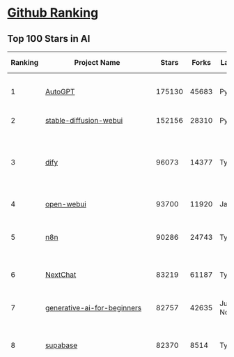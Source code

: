 [Github Ranking](../README.md)
==========

## Top 100 Stars in AI

| Ranking | Project Name | Stars | Forks | Language | Open Issues | Description | Last Commit |
| ------- | ------------ | ----- | ----- | -------- | ----------- | ----------- | ----------- |
| 1 | [AutoGPT](https://github.com/Significant-Gravitas/AutoGPT) | 175130 | 45683 | Python | 145 | AutoGPT is the vision of accessible AI for everyone, to use and to build on. Our mission is to provide the tools, so that you can focus on what matters. | 2025-05-07T23:23:40Z |
| 2 | [stable-diffusion-webui](https://github.com/AUTOMATIC1111/stable-diffusion-webui) | 152156 | 28310 | Python | 2338 | Stable Diffusion web UI | 2025-05-03T06:17:03Z |
| 3 | [dify](https://github.com/langgenius/dify) | 96073 | 14377 | TypeScript | 570 | Dify is an open-source LLM app development platform. Dify's intuitive interface combines AI workflow, RAG pipeline, agent capabilities, model management, observability features and more, letting you quickly go from prototype to production. | 2025-05-08T03:15:35Z |
| 4 | [open-webui](https://github.com/open-webui/open-webui) | 93700 | 11920 | JavaScript | 162 | User-friendly AI Interface (Supports Ollama, OpenAI API, ...) | 2025-05-07T19:55:21Z |
| 5 | [n8n](https://github.com/n8n-io/n8n) | 90286 | 24743 | TypeScript | 427 | Fair-code workflow automation platform with native AI capabilities. Combine visual building with custom code, self-host or cloud, 400+ integrations. | 2025-05-08T00:22:12Z |
| 6 | [NextChat](https://github.com/ChatGPTNextWeb/NextChat) | 83219 | 61187 | TypeScript | 628 | ✨ Light and Fast AI Assistant. Support: Web \| iOS \| MacOS \| Android \|  Linux \| Windows | 2025-04-19T08:00:42Z |
| 7 | [generative-ai-for-beginners](https://github.com/microsoft/generative-ai-for-beginners) | 82757 | 42635 | Jupyter Notebook | 10 | 21 Lessons, Get Started Building with Generative AI  🔗 https://microsoft.github.io/generative-ai-for-beginners/ | 2025-05-05T03:24:25Z |
| 8 | [supabase](https://github.com/supabase/supabase) | 82370 | 8514 | TypeScript | 239 | The open source Firebase alternative. Supabase gives you a dedicated Postgres database to build your web, mobile, and AI applications. | 2025-05-08T03:36:43Z |
| 9 | [funNLP](https://github.com/fighting41love/funNLP) | 73019 | 14842 | Python | 33 | 中英文敏感词、语言检测、中外手机/电话归属地/运营商查询、名字推断性别、手机号抽取、身份证抽取、邮箱抽取、中日文人名库、中文缩写库、拆字词典、词汇情感值、停用词、反动词表、暴恐词表、繁简体转换、英文模拟中文发音、汪峰歌词生成器、职业名称词库、同义词库、反义词库、否定词库、汽车品牌词库、汽车零件词库、连续英文切割、各种中文词向量、公司名字大全、古诗词库、IT词库、财经词库、成语词库、地名词库、历史名人词库、诗词词库、医学词库、饮食词库、法律词库、汽车词库、动物词库、中文聊天语料、中文谣言数据、百度中文问答数据集、句子相似度匹配算法集合、bert资源、文本生成&摘要相关工具、cocoNLP信息抽取工具、国内电话号码正则匹配、清华大学XLORE:中英文跨语言百科知识图谱、清华大学人工智能技术系列报告、自然语言生成、NLU太难了系列、自动对联数据及机器人、用户名黑名单列表、罪名法务名词及分类模型、微信公众号语料、cs224n深度学习自然语言处理课程、中文手写汉字识别、中文自然语言处理 语料/数据集、变量命名神器、分词语料库+代码、任务型对话英文数据集、ASR 语音数据集 + 基于深度学习的中文语音识别系统、笑声检测器、Microsoft多语言数字/单位/如日期时间识别包、中华新华字典数据库及api(包括常用歇后语、成语、词语和汉字)、文档图谱自动生成、SpaCy 中文模型、Common Voice语音识别数据集新版、神经网络关系抽取、基于bert的命名实体识别、关键词(Keyphrase)抽取包pke、基于医疗领域知识图谱的问答系统、基于依存句法与语义角色标注的事件三元组抽取、依存句法分析4万句高质量标注数据、cnocr：用来做中文OCR的Python3包、中文人物关系知识图谱项目、中文nlp竞赛项目及代码汇总、中文字符数据、speech-aligner: 从“人声语音”及其“语言文本”产生音素级别时间对齐标注的工具、AmpliGraph: 知识图谱表示学习(Python)库：知识图谱概念链接预测、Scattertext 文本可视化(python)、语言/知识表示工具：BERT & ERNIE、中文对比英文自然语言处理NLP的区别综述、Synonyms中文近义词工具包、HarvestText领域自适应文本挖掘工具（新词发现-情感分析-实体链接等）、word2word：(Python)方便易用的多语言词-词对集：62种语言/3,564个多语言对、语音识别语料生成工具：从具有音频/字幕的在线视频创建自动语音识别(ASR)语料库、构建医疗实体识别的模型（包含词典和语料标注）、单文档非监督的关键词抽取、Kashgari中使用gpt-2语言模型、开源的金融投资数据提取工具、文本自动摘要库TextTeaser: 仅支持英文、人民日报语料处理工具集、一些关于自然语言的基本模型、基于14W歌曲知识库的问答尝试--功能包括歌词接龙and已知歌词找歌曲以及歌曲歌手歌词三角关系的问答、基于Siamese bilstm模型的相似句子判定模型并提供训练数据集和测试数据集、用Transformer编解码模型实现的根据Hacker News文章标题自动生成评论、用BERT进行序列标记和文本分类的模板代码、LitBank：NLP数据集——支持自然语言处理和计算人文学科任务的100部带标记英文小说语料、百度开源的基准信息抽取系统、虚假新闻数据集、Facebook: LAMA语言模型分析，提供Transformer-XL/BERT/ELMo/GPT预训练语言模型的统一访问接口、CommonsenseQA：面向常识的英文QA挑战、中文知识图谱资料、数据及工具、各大公司内部里大牛分享的技术文档 PDF 或者 PPT、自然语言生成SQL语句（英文）、中文NLP数据增强（EDA）工具、英文NLP数据增强工具 、基于医药知识图谱的智能问答系统、京东商品知识图谱、基于mongodb存储的军事领域知识图谱问答项目、基于远监督的中文关系抽取、语音情感分析、中文ULMFiT-情感分析-文本分类-语料及模型、一个拍照做题程序、世界各国大规模人名库、一个利用有趣中文语料库 qingyun 训练出来的中文聊天机器人、中文聊天机器人seqGAN、省市区镇行政区划数据带拼音标注、教育行业新闻语料库包含自动文摘功能、开放了对话机器人-知识图谱-语义理解-自然语言处理工具及数据、中文知识图谱：基于百度百科中文页面-抽取三元组信息-构建中文知识图谱、masr: 中文语音识别-提供预训练模型-高识别率、Python音频数据增广库、中文全词覆盖BERT及两份阅读理解数据、ConvLab：开源多域端到端对话系统平台、中文自然语言处理数据集、基于最新版本rasa搭建的对话系统、基于TensorFlow和BERT的管道式实体及关系抽取、一个小型的证券知识图谱/知识库、复盘所有NLP比赛的TOP方案、OpenCLaP：多领域开源中文预训练语言模型仓库、UER：基于不同语料+编码器+目标任务的中文预训练模型仓库、中文自然语言处理向量合集、基于金融-司法领域(兼有闲聊性质)的聊天机器人、g2pC：基于上下文的汉语读音自动标记模块、Zincbase 知识图谱构建工具包、诗歌质量评价/细粒度情感诗歌语料库、快速转化「中文数字」和「阿拉伯数字」、百度知道问答语料库、基于知识图谱的问答系统、jieba_fast 加速版的jieba、正则表达式教程、中文阅读理解数据集、基于BERT等最新语言模型的抽取式摘要提取、Python利用深度学习进行文本摘要的综合指南、知识图谱深度学习相关资料整理、维基大规模平行文本语料、StanfordNLP 0.2.0：纯Python版自然语言处理包、NeuralNLP-NeuralClassifier：腾讯开源深度学习文本分类工具、端到端的封闭域对话系统、中文命名实体识别：NeuroNER vs. BertNER、新闻事件线索抽取、2019年百度的三元组抽取比赛：“科学空间队”源码、基于依存句法的开放域文本知识三元组抽取和知识库构建、中文的GPT2训练代码、ML-NLP - 机器学习(Machine Learning)NLP面试中常考到的知识点和代码实现、nlp4han:中文自然语言处理工具集(断句/分词/词性标注/组块/句法分析/语义分析/NER/N元语法/HMM/代词消解/情感分析/拼写检查、XLM：Facebook的跨语言预训练语言模型、用基于BERT的微调和特征提取方法来进行知识图谱百度百科人物词条属性抽取、中文自然语言处理相关的开放任务-数据集-当前最佳结果、CoupletAI - 基于CNN+Bi-LSTM+Attention 的自动对对联系统、抽象知识图谱、MiningZhiDaoQACorpus - 580万百度知道问答数据挖掘项目、brat rapid annotation tool: 序列标注工具、大规模中文知识图谱数据：1.4亿实体、数据增强在机器翻译及其他nlp任务中的应用及效果、allennlp阅读理解:支持多种数据和模型、PDF表格数据提取工具 、 Graphbrain：AI开源软件库和科研工具，目的是促进自动意义提取和文本理解以及知识的探索和推断、简历自动筛选系统、基于命名实体识别的简历自动摘要、中文语言理解测评基准，包括代表性的数据集&基准模型&语料库&排行榜、树洞 OCR 文字识别 、从包含表格的扫描图片中识别表格和文字、语声迁移、Python口语自然语言处理工具集(英文)、 similarity：相似度计算工具包，java编写、海量中文预训练ALBERT模型 、Transformers 2.0 、基于大规模音频数据集Audioset的音频增强 、Poplar：网页版自然语言标注工具、图片文字去除，可用于漫画翻译 、186种语言的数字叫法库、Amazon发布基于知识的人-人开放领域对话数据集 、中文文本纠错模块代码、繁简体转换 、 Python实现的多种文本可读性评价指标、类似于人名/地名/组织机构名的命名体识别数据集 、东南大学《知识图谱》研究生课程(资料)、. 英文拼写检查库 、 wwsearch是企业微信后台自研的全文检索引擎、CHAMELEON：深度学习新闻推荐系统元架构 、 8篇论文梳理BERT相关模型进展与反思、DocSearch：免费文档搜索引擎、 LIDA：轻量交互式对话标注工具 、aili - the fastest in-memory index in the East 东半球最快并发索引 、知识图谱车音工作项目、自然语言生成资源大全 、中日韩分词库mecab的Python接口库、中文文本摘要/关键词提取、汉字字符特征提取器 (featurizer)，提取汉字的特征（发音特征、字形特征）用做深度学习的特征、中文生成任务基准测评 、中文缩写数据集、中文任务基准测评 - 代表性的数据集-基准(预训练)模型-语料库-baseline-工具包-排行榜、PySS3：面向可解释AI的SS3文本分类器机器可视化工具 、中文NLP数据集列表、COPE - 格律诗编辑程序、doccano：基于网页的开源协同多语言文本标注工具 、PreNLP：自然语言预处理库、简单的简历解析器，用来从简历中提取关键信息、用于中文闲聊的GPT2模型：GPT2-chitchat、基于检索聊天机器人多轮响应选择相关资源列表(Leaderboards、Datasets、Papers)、(Colab)抽象文本摘要实现集锦(教程 、词语拼音数据、高效模糊搜索工具、NLP数据增广资源集、微软对话机器人框架 、 GitHub Typo Corpus：大规模GitHub多语言拼写错误/语法错误数据集、TextCluster：短文本聚类预处理模块 Short text cluster、面向语音识别的中文文本规范化、BLINK：最先进的实体链接库、BertPunc：基于BERT的最先进标点修复模型、Tokenizer：快速、可定制的文本词条化库、中文语言理解测评基准，包括代表性的数据集、基准(预训练)模型、语料库、排行榜、spaCy 医学文本挖掘与信息提取 、 NLP任务示例项目代码集、 python拼写检查库、chatbot-list - 行业内关于智能客服、聊天机器人的应用和架构、算法分享和介绍、语音质量评价指标(MOSNet, BSSEval, STOI, PESQ, SRMR)、 用138GB语料训练的法文RoBERTa预训练语言模型 、BERT-NER-Pytorch：三种不同模式的BERT中文NER实验、无道词典 - 有道词典的命令行版本，支持英汉互查和在线查询、2019年NLP亮点回顾、 Chinese medical dialogue data 中文医疗对话数据集 、最好的汉字数字(中文数字)-阿拉伯数字转换工具、 基于百科知识库的中文词语多词义/义项获取与特定句子词语语义消歧、awesome-nlp-sentiment-analysis - 情感分析、情绪原因识别、评价对象和评价词抽取、LineFlow：面向所有深度学习框架的NLP数据高效加载器、中文医学NLP公开资源整理 、MedQuAD：(英文)医学问答数据集、将自然语言数字串解析转换为整数和浮点数、Transfer Learning in Natural Language Processing (NLP) 、面向语音识别的中文/英文发音辞典、Tokenizers：注重性能与多功能性的最先进分词器、CLUENER 细粒度命名实体识别 Fine Grained Named Entity Recognition、 基于BERT的中文命名实体识别、中文谣言数据库、NLP数据集/基准任务大列表、nlp相关的一些论文及代码, 包括主题模型、词向量(Word Embedding)、命名实体识别(NER)、文本分类(Text Classificatin)、文本生成(Text Generation)、文本相似性(Text Similarity)计算等，涉及到各种与nlp相关的算法，基于keras和tensorflow 、Python文本挖掘/NLP实战示例、 Blackstone：面向非结构化法律文本的spaCy pipeline和NLP模型通过同义词替换实现文本“变脸” 、中文 预训练 ELECTREA 模型: 基于对抗学习 pretrain Chinese Model 、albert-chinese-ner - 用预训练语言模型ALBERT做中文NER 、基于GPT2的特定主题文本生成/文本增广、开源预训练语言模型合集、多语言句向量包、编码、标记和实现：一种可控高效的文本生成方法、 英文脏话大列表 、attnvis：GPT2、BERT等transformer语言模型注意力交互可视化、CoVoST：Facebook发布的多语种语音-文本翻译语料库，包括11种语言(法语、德语、荷兰语、俄语、西班牙语、意大利语、土耳其语、波斯语、瑞典语、蒙古语和中文)的语音、文字转录及英文译文、Jiagu自然语言处理工具 - 以BiLSTM等模型为基础，提供知识图谱关系抽取 中文分词 词性标注 命名实体识别 情感分析 新词发现 关键词 文本摘要 文本聚类等功能、用unet实现对文档表格的自动检测，表格重建、NLP事件提取文献资源列表 、 金融领域自然语言处理研究资源大列表、CLUEDatasetSearch - 中英文NLP数据集：搜索所有中文NLP数据集，附常用英文NLP数据集 、medical_NER - 中文医学知识图谱命名实体识别 、(哈佛)讲因果推理的免费书、知识图谱相关学习资料/数据集/工具资源大列表、Forte：灵活强大的自然语言处理pipeline工具集 、Python字符串相似性算法库、PyLaia：面向手写文档分析的深度学习工具包、TextFooler：针对文本分类/推理的对抗文本生成模块、Haystack：灵活、强大的可扩展问答(QA)框架、中文关键短语抽取工具 | 2024-05-10T07:38:24Z |
| 10 | [Deep-Live-Cam](https://github.com/hacksider/Deep-Live-Cam) | 64833 | 8969 | Python | 56 | real time face swap and one-click video deepfake with only a single image | 2025-05-05T00:30:44Z |
| 11 | [AppFlowy](https://github.com/AppFlowy-IO/AppFlowy) | 62705 | 4221 | Dart | 958 | Bring projects, wikis, and teams together with AI. AppFlowy is the AI collaborative workspace where you achieve more without losing control of your data. The leading open source Notion alternative. | 2025-05-08T01:13:03Z |
| 12 | [lobe-chat](https://github.com/lobehub/lobe-chat) | 60236 | 12687 | TypeScript | 734 | 🤯 Lobe Chat - an open-source, modern-design AI chat framework. Supports Multi AI Providers( OpenAI / Claude 3 / Gemini / Ollama / DeepSeek / Qwen), Knowledge Base (file upload / knowledge management / RAG ), Multi-Modals (Plugins/Artifacts) and Thinking. One-click FREE deployment of your private ChatGPT/ Claude / DeepSeek application. | 2025-05-08T03:15:38Z |
| 13 | [browser-use](https://github.com/browser-use/browser-use) | 59333 | 6473 | Python | 369 | 🌐 Make websites accessible for AI agents. Automate tasks online with ease. | 2025-05-06T23:59:02Z |
| 14 | [langflow](https://github.com/langflow-ai/langflow) | 59287 | 6273 | Python | 423 | Langflow is a powerful tool for building and deploying AI-powered agents and workflows. | 2025-05-08T01:39:02Z |
| 15 | [MetaGPT](https://github.com/FoundationAgents/MetaGPT) | 55367 | 6589 | Python | 59 | 🌟 The Multi-Agent Framework: First AI Software Company, Towards Natural Language Programming | 2025-03-31T07:17:13Z |
| 16 | [gpt-engineer](https://github.com/AntonOsika/gpt-engineer) | 54082 | 7098 | Python | 24 | CLI platform to experiment with codegen. Precursor to: https://lovable.dev | 2024-11-17T22:47:32Z |
| 17 | [ChatGPT](https://github.com/lencx/ChatGPT) | 53745 | 6087 | Rust | 798 | 🔮 ChatGPT Desktop Application (Mac, Windows and Linux) | 2024-08-29T17:58:11Z |
| 18 | [meilisearch](https://github.com/meilisearch/meilisearch) | 51067 | 2029 | Rust | 184 | A lightning-fast search engine API bringing AI-powered hybrid search to your sites and applications. | 2025-05-07T14:34:28Z |
| 19 | [LLaMA-Factory](https://github.com/hiyouga/LLaMA-Factory) | 48435 | 5894 | Python | 436 | Unified Efficient Fine-Tuning of 100+ LLMs & VLMs (ACL 2024) | 2025-05-07T10:23:11Z |
| 20 | [LLMs-from-scratch](https://github.com/rasbt/LLMs-from-scratch) | 48063 | 6857 | Jupyter Notebook | 0 | Implement a ChatGPT-like LLM in PyTorch from scratch, step by step | 2025-04-20T02:16:18Z |
| 21 | [awesome-mcp-servers](https://github.com/punkpeye/awesome-mcp-servers) | 46776 | 3447 | None | 14 | A collection of MCP servers. | 2025-05-07T10:54:58Z |
| 22 | [autogen](https://github.com/microsoft/autogen) | 44173 | 6667 | Python | 503 | A programming framework for agentic AI 🤖 PyPi: autogen-agentchat Discord: https://aka.ms/autogen-discord Office Hour: https://aka.ms/autogen-officehour | 2025-05-07T04:11:20Z |
| 23 | [anything-llm](https://github.com/Mintplex-Labs/anything-llm) | 43781 | 4285 | JavaScript | 238 | The all-in-one Desktop & Docker AI application with built-in RAG, AI agents, No-code agent builder, MCP compatibility,  and more. | 2025-05-08T03:47:54Z |
| 24 | [JeecgBoot](https://github.com/jeecgboot/JeecgBoot) | 42602 | 15318 | Java | 37 | 🔥一款基于AIGC和低代码引擎的AI低代码平台，旨在帮助企业快速实现低代码开发和构建、部署个性化的 AI 应用。 前后端分离 SpringBoot，SpringCloud，Ant Design&Vue3，Mybatis，Shiro！强大的代码生成器让前后端代码一键生成，无需写任何代码! 成套AI大模型功能: AI模型管理、AI应用、知识库、AI流程编排、AI对话助手等； | 2025-05-07T10:18:21Z |
| 25 | [crawl4ai](https://github.com/unclecode/crawl4ai) | 42507 | 3898 | Python | 119 | 🚀🤖 Crawl4AI: Open-source LLM Friendly Web Crawler & Scraper. Don't be shy, join here: https://discord.gg/jP8KfhDhyN | 2025-05-07T13:13:43Z |
| 26 | [OpenBB](https://github.com/OpenBB-finance/OpenBB) | 41262 | 3685 | Python | 38 | Investment Research for Everyone, Everywhere. | 2025-05-05T16:06:48Z |
| 27 | [ColossalAI](https://github.com/hpcaitech/ColossalAI) | 40862 | 4503 | Python | 427 | Making large AI models cheaper, faster and more accessible | 2025-05-08T03:04:42Z |
| 28 | [kong](https://github.com/Kong/kong) | 40775 | 4917 | Lua | 68 | 🦍 The Cloud-Native API Gateway and AI Gateway. | 2025-05-07T14:36:10Z |
| 29 | [ailearning](https://github.com/apachecn/ailearning) | 40727 | 11549 | Python | 2 | AiLearning：数据分析+机器学习实战+线性代数+PyTorch+NLTK+TF2 | 2024-11-12T16:21:55Z |
| 30 | [ClickHouse](https://github.com/ClickHouse/ClickHouse) | 40536 | 7282 | C++ | 4062 | ClickHouse® is a real-time analytics database management system | 2025-05-08T01:15:19Z |
| 31 | [airflow](https://github.com/apache/airflow) | 39962 | 14992 | Python | 1090 | Apache Airflow - A platform to programmatically author, schedule, and monitor workflows | 2025-05-08T03:10:03Z |
| 32 | [system-prompts-and-models-of-ai-tools](https://github.com/x1xhlol/system-prompts-and-models-of-ai-tools) | 39945 | 12025 | None | 10 | FULL v0, Cursor, Manus, Same.dev, Lovable, Devin, Replit Agent, Windsurf Agent & VSCode Agent (And other Open Sourced) System Prompts, Tools & AI Models. | 2025-04-30T14:43:09Z |
| 33 | [quivr](https://github.com/QuivrHQ/quivr) | 37795 | 3633 | Python | 6 | Opiniated RAG for integrating GenAI in your apps 🧠   Focus on your product rather than the RAG. Easy integration in existing products with customisation!  Any LLM: GPT4, Groq, Llama. Any Vectorstore: PGVector, Faiss. Any Files. Anyway you want.  | 2025-05-05T13:47:37Z |
| 34 | [firecrawl](https://github.com/mendableai/firecrawl) | 37738 | 3424 | TypeScript | 165 | 🔥 Turn entire websites into LLM-ready markdown or structured data. Scrape, crawl and extract with a single API. | 2025-05-07T18:42:33Z |
| 35 | [GitHubDaily](https://github.com/GitHubDaily/GitHubDaily) | 37689 | 3947 | None | 343 | 坚持分享 GitHub 上高质量、有趣实用的开源技术教程、开发者工具、编程网站、技术资讯。A list cool, interesting projects of GitHub. | 2025-03-20T08:54:47Z |
| 36 | [AI-For-Beginners](https://github.com/microsoft/AI-For-Beginners) | 37387 | 6879 | Jupyter Notebook | 23 | 12 Weeks, 24 Lessons, AI for All! | 2025-04-29T16:09:57Z |
| 37 | [Open-Assistant](https://github.com/LAION-AI/Open-Assistant) | 37347 | 3269 | Python | 227 | OpenAssistant is a chat-based assistant that understands tasks, can interact with third-party systems, and retrieve information dynamically to do so. | 2024-08-17T01:55:35Z |
| 38 | [photoprism](https://github.com/photoprism/photoprism) | 37256 | 2066 | Go | 418 | AI-Powered Photos App for the Decentralized Web 🌈💎✨ | 2025-05-08T03:32:02Z |
| 39 | [ray](https://github.com/ray-project/ray) | 36928 | 6266 | Python | 3767 | Ray is an AI compute engine. Ray consists of a core distributed runtime and a set of AI Libraries for accelerating ML workloads. | 2025-05-08T03:27:50Z |
| 40 | [upscayl](https://github.com/upscayl/upscayl) | 36744 | 1694 | TypeScript | 64 | 🆙 Upscayl - #1 Free and Open Source AI Image Upscaler for Linux, MacOS and Windows. | 2025-04-25T13:23:15Z |
| 41 | [chatgpt-on-wechat](https://github.com/zhayujie/chatgpt-on-wechat) | 36617 | 9171 | Python | 290 | 基于大模型搭建的聊天机器人，同时支持 微信公众号、企业微信应用、飞书、钉钉 等接入，可选择GPT4.1/GPT-4o/GPT-o1/ DeepSeek/Claude/文心一言/讯飞星火/通义千问/ Gemini/GLM-4/Kimi/LinkAI，能处理文本、语音和图片，访问操作系统和互联网，支持基于自有知识库进行定制企业智能客服。 | 2025-04-20T09:22:54Z |
| 42 | [MockingBird](https://github.com/babysor/MockingBird) | 36220 | 5259 | Python | 475 | 🚀AI拟声: 5秒内克隆您的声音并生成任意语音内容 Clone a voice in 5 seconds to generate arbitrary speech in real-time | 2024-11-15T05:00:29Z |
| 43 | [google-research](https://github.com/google-research/google-research) | 35488 | 8079 | Jupyter Notebook | 955 | Google Research | 2025-05-07T22:32:46Z |
| 44 | [chatbox](https://github.com/chatboxai/chatbox) | 34650 | 3306 | TypeScript | 678 | User-friendly Desktop Client App for AI Models/LLMs (GPT, Claude, Gemini, Ollama...) | 2025-04-27T14:53:01Z |
| 45 | [gold-miner](https://github.com/xitu/gold-miner) | 34081 | 5045 | None | 5 | 🥇掘金翻译计划，可能是世界最大最好的英译中技术社区，最懂读者和译者的翻译平台： | 2024-04-17T09:44:37Z |
| 46 | [AgentGPT](https://github.com/reworkd/AgentGPT) | 34005 | 9403 | TypeScript | 127 | 🤖 Assemble, configure, and deploy autonomous AI Agents in your browser. | 2025-04-29T01:19:32Z |
| 47 | [gpt-pilot](https://github.com/Pythagora-io/gpt-pilot) | 32665 | 3314 | Python | 233 | The first real AI developer | 2025-03-04T06:26:32Z |
| 48 | [aider](https://github.com/Aider-AI/aider) | 32562 | 2950 | Python | 786 | aider is AI pair programming in your terminal | 2025-05-08T03:29:28Z |
| 49 | [LocalAI](https://github.com/mudler/LocalAI) | 32438 | 2470 | Go | 439 | :robot: The free, Open Source alternative to OpenAI, Claude and others. Self-hosted and local-first. Drop-in replacement for OpenAI,  running on consumer-grade hardware. No GPU required. Runs gguf, transformers, diffusers and many more models architectures. Features: Generate Text, Audio, Video, Images, Voice Cloning, Distributed, P2P inference | 2025-05-07T20:20:06Z |
| 50 | [spaCy](https://github.com/explosion/spaCy) | 31522 | 4503 | Python | 172 | 💫 Industrial-strength Natural Language Processing (NLP) in Python | 2025-04-11T18:56:53Z |
| 51 | [fairseq](https://github.com/facebookresearch/fairseq) | 31403 | 6512 | Python | 1174 | Facebook AI Research Sequence-to-Sequence Toolkit written in Python. | 2025-01-09T16:43:36Z |
| 52 | [awesome-llm-apps](https://github.com/Shubhamsaboo/awesome-llm-apps) | 31209 | 3506 | Python | 7 | Collection of awesome LLM apps with AI Agents and RAG using OpenAI, Anthropic, Gemini and opensource models. | 2025-05-05T21:44:34Z |
| 53 | [crewAI](https://github.com/crewAIInc/crewAI) | 31205 | 4177 | Python | 63 | Framework for orchestrating role-playing, autonomous AI agents. By fostering collaborative intelligence, CrewAI empowers agents to work together seamlessly, tackling complex tasks. | 2025-05-08T00:47:45Z |
| 54 | [chatbot-ui](https://github.com/mckaywrigley/chatbot-ui) | 31161 | 8802 | TypeScript | 167 | AI chat for any model. | 2024-08-03T00:38:07Z |
| 55 | [tabby](https://github.com/TabbyML/tabby) | 31064 | 1460 | Rust | 179 | Self-hosted AI coding assistant | 2025-05-07T20:03:53Z |
| 56 | [fabric](https://github.com/danielmiessler/fabric) | 30991 | 3205 | Go | 199 | fabric is an open-source framework for augmenting humans using AI. It provides a modular framework for solving specific problems using a crowdsourced set of AI prompts that can be used anywhere. | 2025-05-06T22:06:47Z |
| 57 | [ruoyi-vue-pro](https://github.com/YunaiV/ruoyi-vue-pro) | 30798 | 6622 | Java | 13 | 🔥 官方推荐 🔥 RuoYi-Vue 全新 Pro 版本，优化重构所有功能。基于 Spring Boot + MyBatis Plus + Vue & Element 实现的后台管理系统 + 微信小程序，支持 RBAC 动态权限、数据权限、SaaS 多租户、Flowable 工作流、三方登录、支付、短信、商城、CRM、ERP、AI 大模型等功能。你的 ⭐️ Star ⭐️，是作者生发的动力！ | 2025-05-06T12:58:16Z |
| 58 | [netron](https://github.com/lutzroeder/netron) | 30142 | 2897 | JavaScript | 19 | Visualizer for neural network, deep learning and machine learning models | 2025-05-07T15:49:12Z |
| 59 | [khoj](https://github.com/khoj-ai/khoj) | 29966 | 1672 | Python | 68 | Your AI second brain. Self-hostable. Get answers from the web or your docs. Build custom agents, schedule automations, do deep research. Turn any online or local LLM into your personal, autonomous AI (gpt, claude, gemini, llama, qwen, mistral). Get started - free. | 2025-05-03T02:29:40Z |
| 60 | [AI-Expert-Roadmap](https://github.com/AMAI-GmbH/AI-Expert-Roadmap) | 29825 | 2525 | JavaScript | 19 | Roadmap to becoming an Artificial Intelligence Expert in 2022 | 2023-12-31T02:20:16Z |
| 61 | [roop](https://github.com/s0md3v/roop) | 29746 | 6738 | Python | 0 | one-click face swap | 2024-08-19T12:57:17Z |
| 62 | [cursor](https://github.com/getcursor/cursor) | 29722 | 1877 | None | 1670 | The AI Code Editor | 2024-10-13T19:23:26Z |
| 63 | [Mr.-Ranedeer-AI-Tutor](https://github.com/JushBJJ/Mr.-Ranedeer-AI-Tutor) | 29524 | 3371 | None | 13 | A GPT-4 AI Tutor Prompt for customizable personalized learning experiences. | 2024-03-25T13:06:55Z |
| 64 | [pytorch-lightning](https://github.com/Lightning-AI/pytorch-lightning) | 29421 | 3487 | Python | 931 | Pretrain, finetune ANY AI model of ANY size on multiple GPUs, TPUs with zero code changes. | 2025-05-07T22:34:49Z |
| 65 | [docling](https://github.com/docling-project/docling) | 28944 | 1801 | Python | 333 | Get your documents ready for gen AI | 2025-05-06T15:44:18Z |
| 66 | [mem0](https://github.com/mem0ai/mem0) | 28798 | 2752 | Python | 254 | Memory for AI Agents; SOTA in AI Agent Memory, beating OpenAI Memory in accuracy by 26% - https://mem0.ai/research | 2025-05-08T02:04:35Z |
| 67 | [Jobs_Applier_AI_Agent_AIHawk](https://github.com/feder-cr/Jobs_Applier_AI_Agent_AIHawk) | 28077 | 4210 | Python | 40 | AIHawk aims to easy job hunt process by automating the job application process. Utilizing artificial intelligence, it enables users to apply for multiple jobs in a tailored way. | 2025-05-03T19:46:29Z |
| 68 | [exo](https://github.com/exo-explore/exo) | 28008 | 1745 | Python | 336 | Run your own AI cluster at home with everyday devices 📱💻 🖥️⌚ | 2025-03-21T22:23:32Z |
| 69 | [mindsdb](https://github.com/mindsdb/mindsdb) | 27914 | 4959 | Python | 68 | AI's query engine - Platform for building AI that can learn and answer questions over large scale federated data. | 2025-05-07T23:32:45Z |
| 70 | [MoneyPrinterTurbo](https://github.com/harry0703/MoneyPrinterTurbo) | 27309 | 4036 | Python | 123 | 利用AI大模型，一键生成高清短视频 Generate short videos with one click using AI LLM. | 2025-05-08T01:23:44Z |
| 71 | [ai-hedge-fund](https://github.com/virattt/ai-hedge-fund) | 27046 | 4660 | Python | 68 | An AI Hedge Fund Team | 2025-05-07T21:57:16Z |
| 72 | [so-vits-svc](https://github.com/svc-develop-team/so-vits-svc) | 27024 | 4979 | Python | 21 | SoftVC VITS Singing Voice Conversion | 2023-11-11T13:11:31Z |
| 73 | [agno](https://github.com/agno-agi/agno) | 26299 | 3328 | Python | 69 | Agno is a lightweight library for building Agents with memory, knowledge, tools and reasoning. | 2025-05-08T01:43:52Z |
| 74 | [continue](https://github.com/continuedev/continue) | 26104 | 2721 | TypeScript | 801 | ⏩ Create, share, and use custom AI code assistants with our open-source IDE extensions and hub of models, rules, prompts, docs, and other building blocks | 2025-05-07T22:10:57Z |
| 75 | [generative-models](https://github.com/Stability-AI/generative-models) | 25812 | 2868 | Python | 263 | Generative Models by Stability AI | 2025-04-04T03:32:07Z |
| 76 | [Folo](https://github.com/RSSNext/Folo) | 25681 | 1095 | TypeScript | 137 | 🧡 Follow everything in one place | 2025-05-08T03:39:27Z |
| 77 | [nx](https://github.com/nrwl/nx) | 25573 | 2515 | TypeScript | 606 | Build system, optimized for monorepos, with AI-powered architectural awareness and advanced CI capabilities. | 2025-05-07T23:54:04Z |
| 78 | [LibreChat](https://github.com/danny-avila/LibreChat) | 25309 | 4355 | TypeScript | 140 | Enhanced ChatGPT Clone: Features Agents, DeepSeek, Anthropic, AWS, OpenAI, Assistants API, Azure, Groq, o1, GPT-4o, Mistral, OpenRouter, Vertex AI, Gemini, Artifacts, AI model switching, message search, Code Interpreter, langchain, DALL-E-3, OpenAPI Actions, Functions, Secure Multi-User Auth, Presets, open-source for self-hosting. Active project. | 2025-05-07T21:49:44Z |
| 79 | [composio](https://github.com/ComposioHQ/composio) | 25215 | 4416 | Python | 41 | Composio equip's your AI agents & LLMs with 100+ high-quality integrations via function calling | 2025-05-07T19:58:59Z |
| 80 | [InvokeAI](https://github.com/invoke-ai/InvokeAI) | 25036 | 2540 | TypeScript | 700 | Invoke is a leading creative engine for Stable Diffusion models, empowering professionals, artists, and enthusiasts to generate and create visual media using the latest AI-driven technologies. The solution offers an industry leading WebUI, and serves as the foundation for multiple commercial products. | 2025-05-07T19:42:51Z |
| 81 | [Genesis](https://github.com/Genesis-Embodied-AI/Genesis) | 24950 | 2208 | Python | 149 | A generative world for general-purpose robotics & embodied AI learning. | 2025-05-07T14:18:49Z |
| 82 | [semantic-kernel](https://github.com/microsoft/semantic-kernel) | 24338 | 3799 | C# | 413 | Integrate cutting-edge LLM technology quickly and easily into your apps | 2025-05-07T21:40:53Z |
| 83 | [kratos](https://github.com/go-kratos/kratos) | 24264 | 4083 | Go | 13 | Your ultimate Go microservices framework for the cloud-native era. | 2025-04-29T07:46:20Z |
| 84 | [cursor-free-vip](https://github.com/yeongpin/cursor-free-vip) | 24125 | 3003 | Python | 324 | [Support 0.49.x]（Reset Cursor AI MachineID & Bypass Higher Token Limit） Cursor Ai ，自动重置机器ID ， 免费升级使用Pro功能: You've reached your trial request limit. / Too many free trial accounts used on this machine. Please upgrade to pro. We have this limit in place to prevent abuse. Please let us know if you believe this is a mistake. | 2025-05-06T05:34:07Z |
| 85 | [modular](https://github.com/modular/modular) | 23965 | 2605 | Mojo | 664 | The Modular Platform (includes MAX & Mojo) | 2025-05-07T14:49:09Z |
| 86 | [FastGPT](https://github.com/labring/FastGPT) | 23935 | 6188 | TypeScript | 508 | FastGPT is a knowledge-based platform built on the LLMs, offers a comprehensive suite of out-of-the-box capabilities such as data processing, RAG retrieval, and visual AI workflow orchestration, letting you easily develop and deploy complex question-answering systems without the need for extensive setup or configuration. | 2025-05-08T03:24:28Z |
| 87 | [llm-app](https://github.com/pathwaycom/llm-app) | 23835 | 413 | Jupyter Notebook | 5 | Ready-to-run cloud templates for RAG, AI pipelines, and enterprise search with live data. 🐳Docker-friendly.⚡Always in sync with Sharepoint, Google Drive, S3, Kafka, PostgreSQL, real-time data APIs, and more. | 2025-05-07T15:59:40Z |
| 88 | [qdrant](https://github.com/qdrant/qdrant) | 23402 | 1607 | Rust | 327 | Qdrant - High-performance, massive-scale Vector Database and Vector Search Engine for the next generation of AI. Also available in the cloud https://cloud.qdrant.io/ | 2025-05-08T02:24:07Z |
| 89 | [Warp](https://github.com/warpdotdev/Warp) | 23360 | 448 | None | 2856 | Warp is a modern, Rust-based terminal with AI built in so you and your team can build great software, faster. | 2025-04-25T18:02:31Z |
| 90 | [500-AI-Machine-learning-Deep-learning-Computer-vision-NLP-Projects-with-code](https://github.com/ashishpatel26/500-AI-Machine-learning-Deep-learning-Computer-vision-NLP-Projects-with-code) | 23228 | 5606 | None | 43 | 500 AI Machine learning Deep learning Computer vision NLP Projects with code | 2024-07-26T13:06:49Z |
| 91 | [Chat2DB](https://github.com/CodePhiliaX/Chat2DB) | 22795 | 2468 | Java | 450 | 🔥🔥🔥AI-driven database tool and SQL client, The hottest GUI client, supporting MySQL, Oracle, PostgreSQL, DB2, SQL Server, DB2, SQLite, H2, ClickHouse, and more. | 2025-03-05T07:57:52Z |
| 92 | [gin-vue-admin](https://github.com/flipped-aurora/gin-vue-admin) | 22793 | 6673 | Go | 23 | 🚀Vite+Vue3+Gin拥有AI辅助的基础开发平台，支持TS和JS混用。它集成了JWT鉴权、权限管理、动态路由、显隐可控组件、分页封装、多点登录拦截、资源权限、上传下载、代码生成器、表单生成器和可配置的导入导出等开发必备功能。 | 2025-05-07T08:03:32Z |
| 93 | [facefusion](https://github.com/facefusion/facefusion) | 22781 | 3505 | Python | 0 | Industry leading face manipulation platform | 2025-05-05T14:55:09Z |
| 94 | [PDFMathTranslate](https://github.com/Byaidu/PDFMathTranslate) | 22719 | 1945 | Python | 101 | PDF scientific paper translation with preserved formats - 基于 AI 完整保留排版的 PDF 文档全文双语翻译，支持 Google/DeepL/Ollama/OpenAI 等服务，提供 CLI/GUI/MCP/Docker/Zotero | 2025-05-06T03:36:41Z |
| 95 | [frigate](https://github.com/blakeblackshear/frigate) | 22438 | 2086 | TypeScript | 102 | NVR with realtime local object detection for IP cameras | 2025-05-08T00:43:51Z |
| 96 | [learnopencv](https://github.com/spmallick/learnopencv) | 21893 | 11694 | Jupyter Notebook | 229 | Learn OpenCV  : C++ and Python Examples | 2025-05-06T14:04:16Z |
| 97 | [Perplexica](https://github.com/ItzCrazyKns/Perplexica) | 21731 | 2216 | TypeScript | 131 | Perplexica is an AI-powered search engine. It is an Open source alternative to Perplexity AI | 2025-04-29T11:43:27Z |
| 98 | [serve](https://github.com/jina-ai/serve) | 21551 | 2225 | Python | 2 | ☁️ Build multimodal AI applications with cloud-native stack | 2025-03-24T13:59:54Z |
| 99 | [gpt-crawler](https://github.com/BuilderIO/gpt-crawler) | 21451 | 2297 | TypeScript | 93 | Crawl a site to generate knowledge files to create your own custom GPT from a URL | 2025-01-23T00:18:52Z |
| 100 | [gpt-researcher](https://github.com/assafelovic/gpt-researcher) | 21279 | 2777 | Python | 102 | LLM based autonomous agent that conducts deep local and web research on any topic and generates a long report with citations. | 2025-05-05T19:22:29Z |

